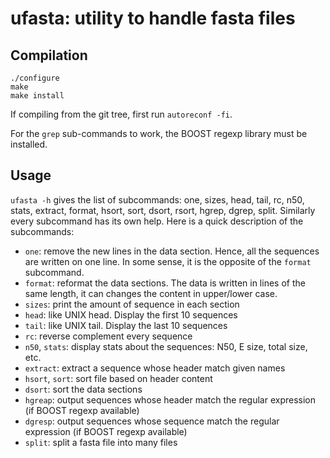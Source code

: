 # ufasta: utility to handle fasta files

## Compilation

``` Shell
./configure
make
make install
```

If compiling from the git tree, first run `autoreconf -fi`.

For the `grep` sub-commands to work, the BOOST regexp library must be installed.

## Usage

`ufasta -h` gives the list of subcommands: one, sizes, head, tail, rc, n50, stats, extract, format, hsort, sort, dsort, rsort, hgrep, dgrep, split.
Similarly every subcommand has its own help.
Here is a quick description of the subcommands:

* `one`: remove the new lines in the data section. Hence, all the sequences are written on one line. In some sense, it is the opposite of the `format` subcommand.
* `format`: reformat the data sections. The data is written in lines of the same length, it can changes the content in upper/lower case.
* `sizes`: print the amount of sequence in each section
* `head`: like UNIX head. Display the first 10 sequences
* `tail`: like UNIX tail. Display the last 10 sequences
* `rc`: reverse complement every sequence
* `n50`, `stats`: display stats about the sequences: N50, E size, total size, etc.
* `extract`: extract a sequence whose header match given names
* `hsort`, `sort`: sort file based on header content
* `dsort`: sort the data sections
* `hgreap`: output sequences whose header match the regular expression (if BOOST regexp available)
* `dgresp`: output sequences whose sequence match the regular expression (if BOOST regexp available)
* `split`: split a fasta file into many files
